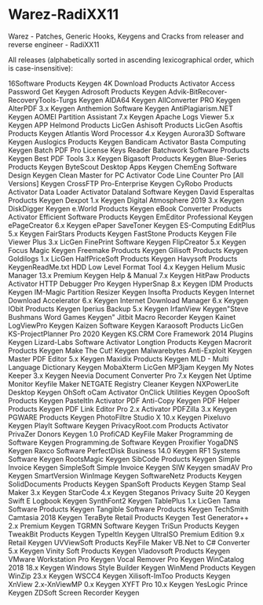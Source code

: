 # Warez-RadiXX11
Warez - Patches, Generic Hooks, Keygens and Cracks from releaser and reverse engineer - RadiXX11

All releases (alphabetically sorted in ascending lexicographical order, which is case-insensitive):

16Software Products Keygen
4K Download Products Activator
Access Password Get Keygen
Adrosoft Products Keygen
Advik-BitRecover-RecoveryTools-Turgs Keygen
AIDA64 Keygen
AllConverter PRO Keygen
AlterPDF 3.x Keygen
Anthemion Software Keygen
AntiPlagiarism.NET Keygen
AOMEI Partition Assistant 7.x Keygen
Apache Logs Viewer 5.x Keygen
APP Helmond Products LicGen
Ashisoft Products LicGen
Asoftis Products Keygen
Atlantis Word Processor 4.x Keygen
Aurora3D Software Keygen
Auslogics Products Keygen
Bandicam Activator
Basta Computing Keygen
Batch PDF Pro License Keys Reader
Batchwork Software Products Keygen
Best PDF Tools 3.x Keygen
Bigasoft Products Keygen
Blue-Series Products Keygen
ByteScout Desktop Apps Keygen
ChemEng Software Design Keygen
Clean Master for PC Activator
Code Line Counter Pro [All Versions] Keygen
CrossFTP Pro-Enterprise Keygen
CyRobo Products Activator
Data Loader Activator
Dataland Software Keygen
David Esperaltas Products Keygen
Dexpot 1.x Keygen
Digital Atmosphere 2019 3.x Keygen
DiskDigger Keygen
e.World Products Keygen
eBook Converter Products Activator
Efficient Software Products Keygen
EmEditor Professional Keygen
ePageCreator 6.x Keygen
ePaper SaveToner Keygen
ES-Computing EditPlus 5.x Keygen
FairStars Products Keygen
FastStone Products Keygen
File Viewer Plus 3.x LicGen
FinePrint Software Keygen
FlipCreator 5.x Keygen
Focus Magic Keygen
Freemake Products Keygen
Gilisoft Products Keygen
Goldilogs 1.x LicGen
HalfPriceSoft Products Keygen
Havysoft Products KeygenReadMe.txt
HDD Low Level Format Tool 4.x Keygen
Helium Music Manager 13.x Premium Keygen
Help & Manual 7.x Keygen
HitPaw Products Activator
HTTP Debugger Pro Keygen
HyperSnap 8.x Keygen
IDM Products Keygen
IM-Magic Partition Resizer Keygen
Insofta Products Keygen
Internet Download Accelerator 6.x Keygen
Internet Download Manager 6.x Keygen
IObit Products Keygen
Iperius Backup 5.x Keygen
IrfanView Keygen"Steve Bushmans Word Games Keygen"
Jitbit Macro Recorder Keygen
Kainet LogViewPro Keygen
Kaizen Software Keygen
Karaosoft Products LicGen
KS-ProjectPlanner Pro 2020 Keygen
KS.CRM Core Framework 2014 Plugins Keygen
Lizard-Labs Software Activator
Longtion Products Keygen
Macrorit Products Keygen
Make The Cut! Keygen
Malwarebytes Anti-Exploit Keygen
Master PDF Editor 5.x Keygen
Maxidix Products Keygen
MLD - Multi Language Dictionary Keygen
MobaXterm LicGen
MP3jam Keygen
My Notes Keeper 3.x Keygen
Neevia Document Converter Pro 7.x Keygen
Net Uptime Monitor Keyfile Maker
NETGATE Registry Cleaner Keygen
NXPowerLite Desktop Keygen
OhSoft oCam Activator
OnClick Utilities Keygen
OpooSoft Products Keygen
PasteItIn Activator
PDF Anti-Copy Keygen
PDF Helper Products Keygen
PDF Link Editor Pro 2.x Activator
PDFZilla 3.x Keygen
PGWARE Products Keygen
PhotoFiltre Studio X 10.x Keygen
Pixeluvo Keygen
PlayIt Software Keygen
PrivacyRoot.com Products Activator
PrivaZer Donors Keygen 1.0
ProfiCAD KeyFile Maker
Programming de Software Keygen
Programming.de Software Keygen
Proxifier YogaDNS Keygen
Raxco Software PerfectDisk Business 14.0 Keygen
RF1 Systems Software Keygen
RootsMagic Keygen
SibCode Products Keygen
Simple Invoice Keygen
SimpleSoft Simple Invoice Keygen
SIW Keygen
smadAV Pro Keygen
SmartVersion WinImage Keygen
SoftwareNetz Products Keygen
SolidDocuments Products Keygen
SpanSoft Products Keygen
Stamp Seal Maker 3.x Keygen
StarCode 4.x Keygen
Steganos Privacy Suite 20 Keygen
Swift E Logbook Keygen
SynthFont2 Keygen
TablePlus 1.x LicGen
Tama Software Products Keygen
Tangible Software Products Keygen
TechSmith Camtasia 2018 Keygen
TeraByte Retail Products Keygen
Test Generator++ 2.x Premium Keygen
TGRMN Software Keygen
TriSun Products Keygen
TweakBit Products Keygen
TypeItIn Keygen
UltraISO Premium Edition 9.x Retail Keygen
UVViewSoft Products KeyFile Maker
VB.Net to C# Converter 5.x Keygen
Vinity Soft Products Keygen
Vladovsoft Products Keygen
VMware Workstation Pro Keygen
Vocal Remover Pro Keygen
WinCatalog 2018 18.x Keygen
Windows Style Builder Keygen
WinMend Products Keygen
WinZip 23.x Keygen
WSCC4 Keygen
Xilisoft-ImToo Products Keygen
XnView 2.x-XnViewMP 0.x Keygen
XYFT Pro 10.x Keygen
YesLogic Prince Keygen
ZDSoft Screen Recorder Keygen
